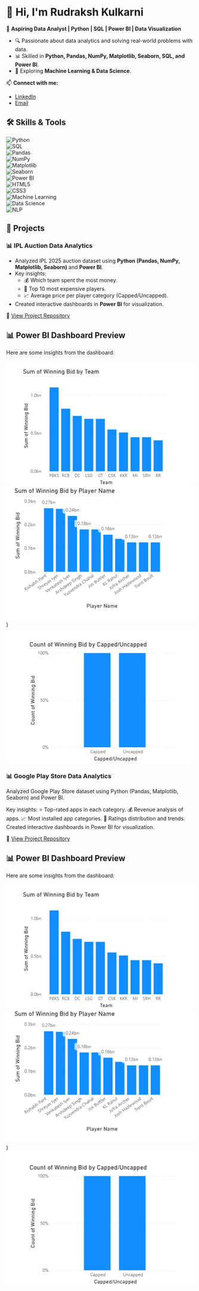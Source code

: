 # 👋 Hi, I'm Rudraksh Kulkarni  

🎯 **Aspiring Data Analyst | Python | SQL | Power BI | Data Visualization**

- 🔍 Passionate about data analytics and solving real-world problems with data.  
- 📊 Skilled in **Python, Pandas, NumPy, Matplotlib, Seaborn, SQL, and Power BI**.   
- 🌱 Exploring **Machine Learning & Data Science**.  

📫 **Connect with me:**  
- [LinkedIn](www.linkedin.com/in/rudrakshkulkarni04l)  
- [Email](rudrakshkulkarni04@gmail.com)  


## 🛠️ Skills & Tools  

![Python](https://img.shields.io/badge/Python-3776AB?style=for-the-badge&logo=python&logoColor=white)  
![SQL](https://img.shields.io/badge/SQL-4479A1?style=for-the-badge&logo=postgresql&logoColor=white)  
![Pandas](https://img.shields.io/badge/Pandas-150458?style=for-the-badge&logo=pandas&logoColor=white)  
![NumPy](https://img.shields.io/badge/Numpy-013243?style=for-the-badge&logo=numpy&logoColor=white)  
![Matplotlib](https://img.shields.io/badge/Matplotlib-005571?style=for-the-badge&logo=plotly&logoColor=white)  
![Seaborn](https://img.shields.io/badge/Seaborn-1F77B4?style=for-the-badge&logo=plotly&logoColor=white)  
![Power BI](https://img.shields.io/badge/Power%20BI-F2C811?style=for-the-badge&logo=powerbi&logoColor=black)  
![HTML5](https://img.shields.io/badge/HTML5-E34F26?style=for-the-badge&logo=html5&logoColor=white)  
![CSS3](https://img.shields.io/badge/CSS3-1572B6?style=for-the-badge&logo=css3&logoColor=white)  
![Machine Learning](https://img.shields.io/badge/Machine%20Learning-102230?style=for-the-badge&logo=scikitlearn&logoColor=orange)  
![Data Science](https://img.shields.io/badge/Data%20Science-0A66C2?style=for-the-badge&logo=databricks&logoColor=white)  
![NLP](https://img.shields.io/badge/NLP-FF6F00?style=for-the-badge&logo=openai&logoColor=white)  





## 📂 Projects  

### 📊 IPL Auction Data Analytics  
- Analyzed IPL 2025 auction dataset using **Python (Pandas, NumPy, Matplotlib, Seaborn)** and **Power BI**.  
- Key insights:  
  - 💰 Which team spent the most money.  
  - 🏏 Top 10 most expensive players.  
  - 📈 Average price per player category (Capped/Uncapped).  
- Created interactive dashboards in **Power BI** for visualization.  


🔗 [View Project Repository](https://github.com/rudrakulkarni04/IPL-Auction-Data-Analytics?tab=readme-ov-file#ipl-auction-data-analytics)

## 📊 Power BI Dashboard Preview

Here are some insights from the dashboard:

![Team Spending](https://github.com/rudrakulkarni04/IPL-Auction-Data-Analytics/blob/main/images/3.png)
![Top 10 Players](https://github.com/rudrakulkarni04/IPL-Auction-Data-Analytics/blob/main/images/2.png))
![Capped vs Uncapped](https://github.com/rudrakulkarni04/IPL-Auction-Data-Analytics/blob/main/images/4.png)





### 📊 Google Play Store Data Analytics  
Analyzed Google Play Store dataset using Python (Pandas, Matplotlib, Seaborn) and Power BI.

Key insights:
⭐ Top-rated apps in each category.
💰 Revenue analysis of apps.
📈 Most installed app categories.
💬 Ratings distribution and trends.
Created interactive dashboards in Power BI for visualization.  
 

🔗 [View Project Repository](https://github.com/rudrakulkarni04/IPL-Auction-Data-Analytics?tab=readme-ov-file#ipl-auction-data-analytics)

## 📊 Power BI Dashboard Preview

Here are some insights from the dashboard:

![Team Spending](https://github.com/rudrakulkarni04/IPL-Auction-Data-Analytics/blob/main/images/3.png)
![Top 10 Players](https://github.com/rudrakulkarni04/IPL-Auction-Data-Analytics/blob/main/images/2.png))
![Capped vs Uncapped](https://github.com/rudrakulkarni04/IPL-Auction-Data-Analytics/blob/main/images/4.png)







